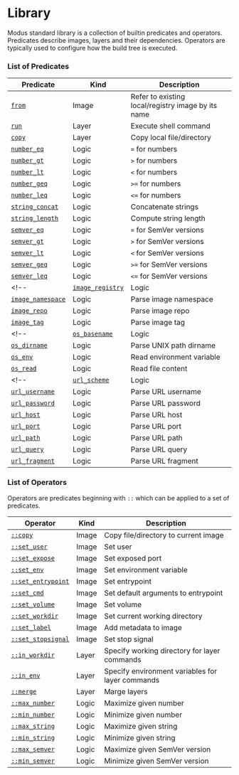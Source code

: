 # Library

Modus standard library is a collection of builtin predicates and operators. Predicates describe images, layers and their dependencies. Operators are typically used to configure how the build tree is executed.

### List of Predicates

| Predicate | Kind | Description |
| - | - | - |
| [`from`](./predicates/image.md#from) | Image | Refer to existing local/registry image by its name |
| [`run`](./predicates/layer.md#run) | Layer | Execute shell command |
| [`copy`](./predicates/layer.md#copy) | Layer | Copy local file/directory |
| [`number_eq`](./predicates/logic/number.md#number_eq) | Logic | `=` for numbers |
| [`number_gt`](./predicates/logic/number.md#number_gt) | Logic | `>` for numbers |
| [`number_lt`](./predicates/logic/number.md#number_lt) | Logic | `<` for numbers |
| [`number_geq`](./predicates/logic/number.md#number_geq) | Logic | `>=` for numbers |
| [`number_leq`](./predicates/logic/number.md#number_leq) | Logic | `<=` for numbers |
| [`string_concat`](./predicates/logic/string.md#string_concat) | Logic | Concatenate strings |
| [`string_length`](./predicates/logic/string.md#string_length) | Logic | Compute string length |
| [`semver_eq`](./predicates/logic/semver.md#semver_eq) | Logic | `=` for SemVer versions |
| [`semver_gt`](./predicates/logic/semver.md#semver_gt) | Logic | `>` for SemVer versions |
| [`semver_lt`](./predicates/logic/semver.md#semver_lt) | Logic | `<` for SemVer versions |
| [`semver_geq`](./predicates/logic/semver.md#semver_geq) | Logic | `>=` for SemVer versions |
| [`semver_leq`](./predicates/logic/semver.md#semver_leq) | Logic | `<=` for SemVer versions |
<!-- | [`image_registry`]((./predicates/logic/registry.md#image_registry)) | Logic | Parse image repository |
| [`image_namespace`]((./predicates/logic/registry.md#image_namespace)) | Logic | Parse image namespace |
| [`image_repo`]((./predicates/logic/registry.md#image_repo)) | Logic | Parse image repo |
| [`image_tag`]((./predicates/logic/registry.md#image_tag)) | Logic | Parse image tag | -->
<!-- | [`os_basename`]((./predicates/logic/unix.md#os_basename)) | Logic | Parse UNIX path basename |
| [`os_dirname`]((./predicates/logic/unix.md#os_dirname)) | Logic | Parse UNIX path dirname |
| [`os_env`]((./predicates/logic/unix.md#os_env)) | Logic | Read environment variable |
| [`os_read`]((./predicates/logic/unix.md#os_read)) | Logic | Read file content | -->
<!-- | [`url_scheme`]((./predicates/logic/url.md#url_scheme)) | Logic | Parse URL scheme |
| [`url_username`]((./predicates/logic/url.md#url_username)) | Logic | Parse URL username |
| [`url_password`]((./predicates/logic/url.md#url_password)) | Logic | Parse URL password |
| [`url_host`]((./predicates/logic/url.md#url_host)) | Logic | Parse URL host |
| [`url_port`]((./predicates/logic/url.md#url_port)) | Logic | Parse URL port |
| [`url_path`]((./predicates/logic/url.md#url_path)) | Logic | Parse URL path |
| [`url_query`]((./predicates/logic/url.md#url_query)) | Logic | Parse URL query |
| [`url_fragment`]((./predicates/logic/url.md#url_fragment)) | Logic | Parse URL fragment | -->


### List of Operators

Operators are predicates beginning with `::` which can be applied to a set of predicates.

| Operator | Kind | Description |
| - | - | - |
| [`::copy`](./operators/image.md#copy) | Image | Copy file/directory to current image |
| [`::set_user`](./operators/image.md#set_user) | Image | Set user |
| [`::set_expose`](./operators/image.md#set_expose) | Image | Set exposed port |
| [`::set_env`](./operators/image.md#set_env) | Image | Set environment variable |
| [`::set_entrypoint`](./operators/image.md#set_entrypoint) | Image | Set entrypoint |
| [`::set_cmd`](./operators/image.md#set_cmd) | Image | Set default arguments to entrypoint |
| [`::set_volume`](./operators/image.md#set_volume) | Image | Set volume |
| [`::set_workdir`](./operators/image.md#set_workdir) | Image | Set current working directory |
| [`::set_label`](./operators/image.md#set_label) | Image | Add metadata to image |
| [`::set_stopsignal`](./operators/image.md#set_stopsignal) | Image | Set stop signal |
| [`::in_workdir`](./operators/image.md#in_workdir) | Layer | Specify working directory for layer commands |
| [`::in_env`](./operators/image.md#in_env) | Layer | Specify environment variables for layer commands |
| [`::merge`](./operators/image.md#arg) | Layer | Marge layers |
| [`::max_number`](./operators/image.md#max_number) | Logic | Maximize given number |
| [`::min_number`](./operators/image.md#min_number) | Logic | Minimize given number |
| [`::max_string`](./operators/image.md#max_string) | Logic | Maximize given string |
| [`::min_string`](./operators/image.md#min_string) | Logic | Minimize given string |
| [`::max_semver`](./operators/image.md#max_string) | Logic | Maximize given SemVer version |
| [`::min_semver`](./operators/image.md#min_string) | Logic | Minimize given SemVer version |
